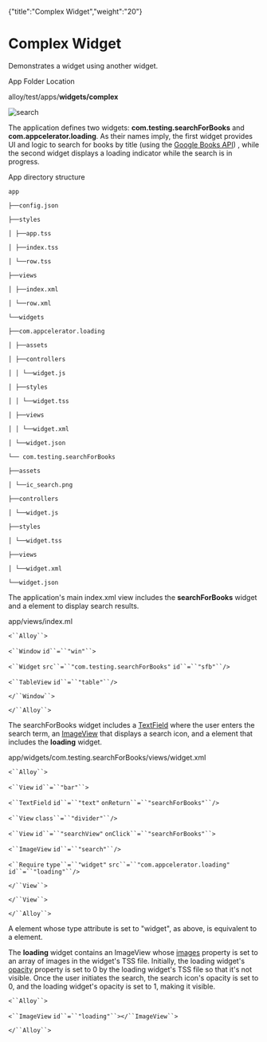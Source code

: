 {"title":"Complex Widget","weight":"20"} 

# Complex Widget

Demonstrates a widget using another widget.

App Folder Location

alloy/test/apps/**widgets/complex**

![search](/Images/appc/download/attachments/41845785/search.png)

The application defines two widgets: **com.testing.searchForBooks** and **com.appcelerator.loading**. As their names imply, the first widget provides UI and logic to search for books by title (using the [Google Books API](https://developers.google.com/books/docs/v1/using#PerformingSearch)) , while the second widget displays a loading indicator while the search is in progress.

App directory structure

`app`

`├──config.json`

`├──styles`

`│ ├──app.tss`

`│ ├──index.tss`

`│ └──row.tss`

`├──views`

`│ ├──index.xml`

`│ └──row.xml`

`└──widgets`

`├──com.appcelerator.loading`

`│ ├──assets`

`│ ├──controllers`

`│ │ └──widget.js`

`│ ├──styles`

`│ │ └──widget.tss`

`│ ├──views`

`│ │ └──widget.xml`

`│ └──widget.json`

`└── com.testing.searchForBooks`

`├──assets`

`│ └──ic_search.png`

`├──controllers`

`│ └──widget.js`

`├──styles`

`│ └──widget.tss`

`├──views`

`│ └──widget.xml`

`└──widget.json`

The application's main index.xml view includes the **searchForBooks** widget and a <Table/> element to display search results.

app/views/index.ml

`<``Alloy``>`

`<``Window`  `id``=``"win"``>`

`<``Widget`  `src``=``"com.testing.searchForBooks"`  `id``=``"sfb"``/>`

`<``TableView`  `id``=``"table"``/>`

`</``Window``>`

`</``Alloy``>`

The searchForBooks widget includes a [TextField](#!/api/Titanium.UI.TextField) where the user enters the search term, an [ImageView](#!/api/Titanium.UI.ImageView) that displays a search icon, and a <Require/> element that includes the **loading** widget.

app/widgets/com.testing.searchForBooks/views/widget.xml

`<``Alloy``>`

`<``View`  `id``=``"bar"``>`

`<``TextField`  `id``=``"text"`  `onReturn``=``"searchForBooks"``/>`

`<``View`  `class``=``"divider"``/>`

`<``View`  `id``=``"searchView"`  `onClick``=``"searchForBooks"``>`

`<``ImageView`  `id``=``"search"``/>`

`<``Require`  `type``=``"widget"`  `src``=``"com.appcelerator.loading"`  `id``=``"loading"``/>`

`</``View``>`

`</``View``>`

`</``Alloy``> `

A <Require/> element whose type attribute is set to "widget", as above, is equivalent to a <Widget/> element.

The **loading** widget contains an ImageView whose [images](#!/api/Titanium.UI.ImageView-property-images) property is set to an array of images in the widget's TSS file. Initially, the loading widget's [opacity](#!/api/Titanium.UI.View-property-opacity) property is set to 0 by the loading widget's TSS file so that it's not visible. Once the user initiates the search, the search icon's opacity is set to 0, and the loading widget's opacity is set to 1, making it visible.

`<``Alloy``>`

`<``ImageView`  `id``=``"loading"``></``ImageView``>`

`</``Alloy``>`
